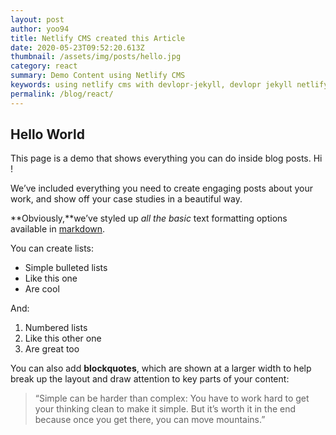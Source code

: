 ```yaml
---
layout: post
author: yoo94
title: Netlify CMS created this Article
date: 2020-05-23T09:52:20.613Z
thumbnail: /assets/img/posts/hello.jpg
category: react
summary: Demo Content using Netlify CMS
keywords: using netlify cms with devlopr-jekyll, devlopr jekyll netlify cms, how to use netlify cms
permalink: /blog/react/
---
```

## Hello World

This page is a demo that shows everything you can do inside blog posts. Hi !

We’ve included everything you need to create engaging posts about your work, and show off your case studies in a beautiful way.

**Obviously,**we’ve styled up *all the basic* text formatting options available in [markdown](https://github.com/adam-p/markdown-here/wiki/Markdown-Cheatsheet).

You can create lists:

* Simple bulleted lists
* Like this one
* Are cool

And:

1. Numbered lists
2. Like this other one
3. Are great too

You can also add **blockquotes**, which are shown at a larger width to help break up the layout and draw attention to key parts of your content:

> “Simple can be harder than complex: You have to work hard to get your thinking clean to make it simple. But it’s worth it in the end because once you get there, you can move mountains.”